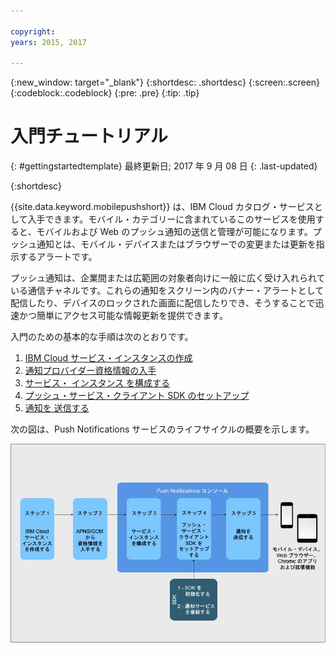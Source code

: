 ```yaml
---

copyright:
years: 2015, 2017

---
```


{:new_window: target="_blank"}
{:shortdesc: .shortdesc}
{:screen:.screen}
{:codeblock:.codeblock}
{:pre: .pre}
{:tip: .tip}

# 入門チュートリアル
{: #gettingstartedtemplate}
最終更新日; 2017 年 9 月 08 日
{: .last-updated}

{:shortdesc}

{{site.data.keyword.mobilepushshort}} は、IBM Cloud カタログ・サービスとして入手できます。モバイル・カテゴリーに含まれているこのサービスを使用すると、モバイルおよび Web のプッシュ通知の送信と管理が可能になります。プッシュ通知とは、モバイル・デバイスまたはブラウザーでの変更または更新を指示するアラートです。

プッシュ通知は、企業間または広範囲の対象者向けに一般に広く受け入れられている通信チャネルです。これらの通知をスクリーン内のバナー・アラートとして配信したり、デバイスのロックされた画面に配信したりでき、そうすることで迅速かつ簡単にアクセス可能な情報更新を提供できます。  

入門のための基本的な手順は次のとおりです。

1. [IBM Cloud サービス・インスタンスの作成](/docs/services/mobilepush/push_step_prereq.html)
1. [通知プロバイダー資格情報の入手](/docs/services/mobilepush/push_step_1.html)
1. [サービス・
インスタンス
を構成する](/docs/services/mobilepush/push_step_2.html)
1. [プッシュ・サービス・クライアント SDK のセットアップ](/docs/services/mobilepush/push_step_3.html)
1. [通知を
送信する](/docs/services/mobilepush/push_step_4.html)

次の図は、Push Notifications サービスのライフサイクルの概要を示します。

![プッシュの概要](images/push_notification_lifecycle.jpg)


  












